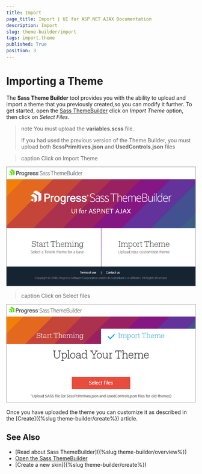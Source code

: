 ```yaml
---
title: Import
page_title: Import | UI for ASP.NET AJAX Documentation
description: Import
slug: theme-builder/import
tags: import,theme
published: True
position: 3
---
```


# Importing a Theme

The **Sass Theme Builder** tool provides you with the ability to upload and import a theme that you previously created,so you can modify it further. To get started, open the [Sass ThemeBuilder](https://themebuilder.telerik.com/aspnet-ajax) click on *Import Theme* option, then click on *Select Files*.

>note You must upload the **variables.scss** file.
>
> If you had used the previous version of the Theme Builder, you must upload both **ScssPrimitives.json** and **UsedControls.json** files

>caption Click on Import Theme

![Themebuilder import existing theme](images/theme-builder-overview.png)

>caption Click on Select files

![Themebuilder import existing theme](images/theme-builder-import-theme.png)

Once you have uploaded the theme you can customize it as described in the [Create]({%slug theme-builder/create%}) article.

## See Also
  * [Read about Sass ThemeBuilder]({%slug theme-builder/overview%})
  * [Open the Sass ThemeBuilder](https://themebuilder.telerik.com/aspnet-ajax)
  * [Create a new skin]({%slug theme-builder/create%})
